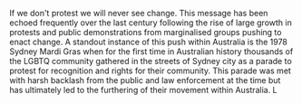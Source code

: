 If we don't protest we will never see change. This message has been echoed frequently over the last century following the rise of large growth in protests and public demonstrations from marginalised groups pushing to enact change. A standout instance of this push within Australia is the 1978 Sydney Mardi Gras when for the first time in Australian history thousands of the LGBTQ community gathered in the streets of Sydney city as a parade to protest for recognition and rights for their community. This parade was met with harsh backlash from the public and law enforcement at the time but has ultimately led to the furthering of their movement within Australia.
L